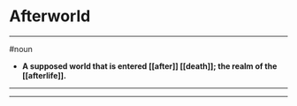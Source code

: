 # Afterworld
---
#noun
- **A supposed world that is entered [[after]] [[death]]; the realm of the [[afterlife]].**
---
---
